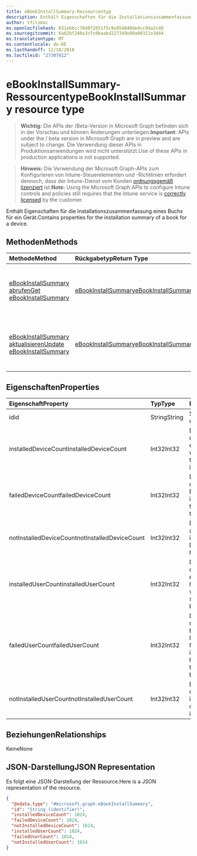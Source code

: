 ```yaml
---
title: eBookInstallSummary-Ressourcentyp
description: Enthält Eigenschaften für die Installationszusammenfassung eines Buchs für ein Gerät.
author: tfitzmac
ms.openlocfilehash: 631ebbcc704072051f5c9a954040de4cc94a2c48
ms.sourcegitcommit: 6a82bf240a3cfc0baabd227349e08a08311e3d44
ms.translationtype: MT
ms.contentlocale: de-DE
ms.lasthandoff: 12/18/2018
ms.locfileid: "27307812"
---
```

# <a name="ebookinstallsummary-resource-type"></a><span data-ttu-id="510cf-103">eBookInstallSummary-Ressourcentyp</span><span class="sxs-lookup"><span data-stu-id="510cf-103">eBookInstallSummary resource type</span></span>

> <span data-ttu-id="510cf-104">**Wichtig:** Die APIs der /Beta-Version in Microsoft Graph befinden sich in der Vorschau und können Änderungen unterliegen.</span><span class="sxs-lookup"><span data-stu-id="510cf-104">**Important:** APIs under the / beta version in Microsoft Graph are in preview and are subject to change.</span></span> <span data-ttu-id="510cf-105">Die Verwendung dieser APIs in Produktionsanwendungen wird nicht unterstützt.</span><span class="sxs-lookup"><span data-stu-id="510cf-105">Use of these APIs in production applications is not supported.</span></span>

> <span data-ttu-id="510cf-106">**Hinweis:** Die Verwendung der Microsoft Graph-APIs zum Konfigurieren von Intune-Steuerelementen und -Richtlinien erfordert dennoch, dass der Intune-Dienst vom Kunden [ordnungsgemäß lizenziert](https://go.microsoft.com/fwlink/?linkid=839381) ist.</span><span class="sxs-lookup"><span data-stu-id="510cf-106">**Note:** Using the Microsoft Graph APIs to configure Intune controls and policies still requires that the Intune service is [correctly licensed](https://go.microsoft.com/fwlink/?linkid=839381) by the customer.</span></span>

<span data-ttu-id="510cf-107">Enthält Eigenschaften für die Installationszusammenfassung eines Buchs für ein Gerät.</span><span class="sxs-lookup"><span data-stu-id="510cf-107">Contains properties for the installation summary of a book for a device.</span></span>
## <a name="methods"></a><span data-ttu-id="510cf-108">Methoden</span><span class="sxs-lookup"><span data-stu-id="510cf-108">Methods</span></span>
|<span data-ttu-id="510cf-109">Methode</span><span class="sxs-lookup"><span data-stu-id="510cf-109">Method</span></span>|<span data-ttu-id="510cf-110">Rückgabetyp</span><span class="sxs-lookup"><span data-stu-id="510cf-110">Return Type</span></span>|<span data-ttu-id="510cf-111">Beschreibung</span><span class="sxs-lookup"><span data-stu-id="510cf-111">Description</span></span>|
|:---|:---|:---|
|[<span data-ttu-id="510cf-112">eBookInstallSummary abrufen</span><span class="sxs-lookup"><span data-stu-id="510cf-112">Get eBookInstallSummary</span></span>](../api/intune-books-ebookinstallsummary-get.md)|[<span data-ttu-id="510cf-113">eBookInstallSummary</span><span class="sxs-lookup"><span data-stu-id="510cf-113">eBookInstallSummary</span></span>](../resources/intune-books-ebookinstallsummary.md)|<span data-ttu-id="510cf-114">Lesen der Eigenschaften und Beziehungen von [eBookInstallSummary](../resources/intune-books-ebookinstallsummary.md)-Objekten.</span><span class="sxs-lookup"><span data-stu-id="510cf-114">Read properties and relationships of the [eBookInstallSummary](../resources/intune-books-ebookinstallsummary.md) object.</span></span>|
|[<span data-ttu-id="510cf-115">eBookInstallSummary aktualisieren</span><span class="sxs-lookup"><span data-stu-id="510cf-115">Update eBookInstallSummary</span></span>](../api/intune-books-ebookinstallsummary-update.md)|[<span data-ttu-id="510cf-116">eBookInstallSummary</span><span class="sxs-lookup"><span data-stu-id="510cf-116">eBookInstallSummary</span></span>](../resources/intune-books-ebookinstallsummary.md)|<span data-ttu-id="510cf-117">Aktualisieren der Eigenschaften des [eBookInstallSummary](../resources/intune-books-ebookinstallsummary.md)-Objekts.</span><span class="sxs-lookup"><span data-stu-id="510cf-117">Update the properties of a [eBookInstallSummary](../resources/intune-books-ebookinstallsummary.md) object.</span></span>|

## <a name="properties"></a><span data-ttu-id="510cf-118">Eigenschaften</span><span class="sxs-lookup"><span data-stu-id="510cf-118">Properties</span></span>
|<span data-ttu-id="510cf-119">Eigenschaft</span><span class="sxs-lookup"><span data-stu-id="510cf-119">Property</span></span>|<span data-ttu-id="510cf-120">Typ</span><span class="sxs-lookup"><span data-stu-id="510cf-120">Type</span></span>|<span data-ttu-id="510cf-121">Beschreibung</span><span class="sxs-lookup"><span data-stu-id="510cf-121">Description</span></span>|
|:---|:---|:---|
|<span data-ttu-id="510cf-122">id</span><span class="sxs-lookup"><span data-stu-id="510cf-122">id</span></span>|<span data-ttu-id="510cf-123">String</span><span class="sxs-lookup"><span data-stu-id="510cf-123">String</span></span>|<span data-ttu-id="510cf-124">Schlüssel der Entität</span><span class="sxs-lookup"><span data-stu-id="510cf-124">Key of the entity.</span></span>|
|<span data-ttu-id="510cf-125">installedDeviceCount</span><span class="sxs-lookup"><span data-stu-id="510cf-125">installedDeviceCount</span></span>|<span data-ttu-id="510cf-126">Int32</span><span class="sxs-lookup"><span data-stu-id="510cf-126">Int32</span></span>|<span data-ttu-id="510cf-127">Die Anzahl der Geräte, auf denen das Buch erfolgreich installiert wurde.</span><span class="sxs-lookup"><span data-stu-id="510cf-127">Number of Devices that have successfully installed this book.</span></span>|
|<span data-ttu-id="510cf-128">failedDeviceCount</span><span class="sxs-lookup"><span data-stu-id="510cf-128">failedDeviceCount</span></span>|<span data-ttu-id="510cf-129">Int32</span><span class="sxs-lookup"><span data-stu-id="510cf-129">Int32</span></span>|<span data-ttu-id="510cf-130">Die Anzahl der Geräte, auf denen die Installation des Buchs fehlgeschlagen ist.</span><span class="sxs-lookup"><span data-stu-id="510cf-130">Number of Devices that have failed to install this book.</span></span>|
|<span data-ttu-id="510cf-131">notInstalledDeviceCount</span><span class="sxs-lookup"><span data-stu-id="510cf-131">notInstalledDeviceCount</span></span>|<span data-ttu-id="510cf-132">Int32</span><span class="sxs-lookup"><span data-stu-id="510cf-132">Int32</span></span>|<span data-ttu-id="510cf-133">Die Anzahl von Geräten, auf denen das Buch nicht installiert ist.</span><span class="sxs-lookup"><span data-stu-id="510cf-133">Number of Devices that does not have this book installed.</span></span>|
|<span data-ttu-id="510cf-134">installedUserCount</span><span class="sxs-lookup"><span data-stu-id="510cf-134">installedUserCount</span></span>|<span data-ttu-id="510cf-135">Int32</span><span class="sxs-lookup"><span data-stu-id="510cf-135">Int32</span></span>|<span data-ttu-id="510cf-136">Die Anzahl der Benutzer, deren Geräte das Buch erfolgreich installiert haben.</span><span class="sxs-lookup"><span data-stu-id="510cf-136">Number of Users whose devices have all succeeded to install this book.</span></span>|
|<span data-ttu-id="510cf-137">failedUserCount</span><span class="sxs-lookup"><span data-stu-id="510cf-137">failedUserCount</span></span>|<span data-ttu-id="510cf-138">Int32</span><span class="sxs-lookup"><span data-stu-id="510cf-138">Int32</span></span>|<span data-ttu-id="510cf-139">Die Anzahl der Benutzer, die mindestens ein Gerät besitzen, auf dem die Installation des Buchs fehlgeschlagen ist.</span><span class="sxs-lookup"><span data-stu-id="510cf-139">Number of Users that have 1 or more device that failed to install this book.</span></span>|
|<span data-ttu-id="510cf-140">notInstalledUserCount</span><span class="sxs-lookup"><span data-stu-id="510cf-140">notInstalledUserCount</span></span>|<span data-ttu-id="510cf-141">Int32</span><span class="sxs-lookup"><span data-stu-id="510cf-141">Int32</span></span>|<span data-ttu-id="510cf-142">Die Anzahl der Benutzer, die das Buch nicht installiert haben.</span><span class="sxs-lookup"><span data-stu-id="510cf-142">Number of Users that did not install this book.</span></span>|

## <a name="relationships"></a><span data-ttu-id="510cf-143">Beziehungen</span><span class="sxs-lookup"><span data-stu-id="510cf-143">Relationships</span></span>
<span data-ttu-id="510cf-144">Keine</span><span class="sxs-lookup"><span data-stu-id="510cf-144">None</span></span>
## <a name="json-representation"></a><span data-ttu-id="510cf-145">JSON-Darstellung</span><span class="sxs-lookup"><span data-stu-id="510cf-145">JSON Representation</span></span>
<span data-ttu-id="510cf-146">Es folgt eine JSON-Darstellung der Ressource.</span><span class="sxs-lookup"><span data-stu-id="510cf-146">Here is a JSON representation of the resource.</span></span>
<!-- {
  "blockType": "resource",
  "keyProperty": "id",
  "@odata.type": "microsoft.graph.eBookInstallSummary"
}
-->
``` json
{
  "@odata.type": "#microsoft.graph.eBookInstallSummary",
  "id": "String (identifier)",
  "installedDeviceCount": 1024,
  "failedDeviceCount": 1024,
  "notInstalledDeviceCount": 1024,
  "installedUserCount": 1024,
  "failedUserCount": 1024,
  "notInstalledUserCount": 1024
}
```






